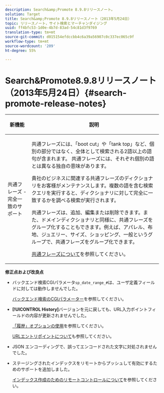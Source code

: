 ```yaml
---
description: Search&amp;Promote 8.9.8リリースノート。
solution: Target
title: Search&amp;Promote 8.9.8リリースノート（2013年5月24日）
topic: リリースノート，サイト検索とマーチャンダイジング
uuid: ff4bfc53-1d0e-4b7d-83ad-54c81d3f9769
translation-type: tm+mt
source-git-commit: d015154efdccbb4c6a39a56907c0c337ec065c9f
workflow-type: tm+mt
source-wordcount: '209'
ht-degree: 55%

---
```



# Search&amp;Promote8.9.8リリースノート（2013年5月24日）{#search-promote-release-notes}

<table> 
 <thead> 
  <tr> 
   <th colname="col1" class="entry"> <p>新機能 </p> </th> 
   <th colname="col2" class="entry"> <p>説明 </p> </th> 
  </tr> 
 </thead>
 <tbody> 
  <tr> 
   <td colname="col1"> <p> 共通フレーズ - 完全一致のサポート </p> </td> 
   <td colname="col2"> <p> 共通フレーズには、「boot cut」や「tank top」など、個別の部分ではなく、全体として検索される2語以上の語句が含まれます。 共通フレーズには、それぞれ個別の語とは異なる独自の意味があります。 </p> <p> 貴社のビジネスに関連する共通フレーズのディクショナリをお客様がメンテナンスします。複数の語を含む検索クエリを実行すると、ディクショナリに対して完全に一致するかを調べる検索が実行されます。 </p> <p>共通フレーズは、追加、編集または削除できます。また、ドメインディクショナリと同様に、共通フレーズをグループ化することもできます。例えば、アパレル、布地、ジュエリー、サイズ、ショッピング、一般というグループで、共通フレーズをグループ化できます。 </p> <p><a href="../c-about-linguistics-menu/c-about-common-phrases.md#concept_4946E53586DF492EAEB1B7F757FD440F" format="dita" scope="local">共通フレーズについて</a>を参照してください。 </p> </td> 
  </tr> 
 </tbody> 
</table>

**修正点および改良点**

* バックエンド検索CGIパラメータ`sp_date_range_#`は、ユーザ定義フィールドに対しては動作しませんでした。

   [バックエンド検索のCGIパラメーター](../c-appendices/c-cgiparameters.md#reference_582E85C3886740C98FE88CA9DF7918E8)を参照してください。

* **[!UICONTROL History]**&#x200B;バージョンを元に戻しても、URL入力ポイントフィールドの内容が更新されませんでした。

   [「履歴」オプションの使用](../t-using-the-history-option.md#task_70DD3F87A67242BBBD2CB27156F43002)を参照してください。

   [URLエントリポイントについて](../c-about-settings-menu/c-about-crawling-menu.md#concept_5D857E3B5C124E85BC0B5AE77A509573)も参照してください。

* JSON エンコーディングで、誤ってエンコードされた文字に対処されませんでした。
* ステージングされたインデックスをリモートからプッシュして有効にするためのサポートを追加しました。

   [インデックス作成のためのリモートコントロールについて](../c-about-index-menu/c-about-remote-control-for-indexing.md#concept_C79B322190E84106A434E5C6D4A4118F)を参照してください。

